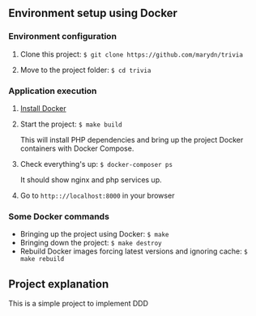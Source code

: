 ## Environment setup using Docker

### Environment configuration

1. Clone this project: `$ git clone https://github.com/marydn/trivia`

2. Move to the project folder: `$ cd trivia`

### Application execution

1. [Install Docker](https://www.docker.com/get-started)

2. Start the project: `$ make build`
   
    This will install PHP dependencies and bring up the project Docker containers with Docker Compose.

3. Check everything's up: `$ docker-composer ps`

    It should show nginx and php services up.

4. Go to `http:://localhost:8000` in your browser

### Some Docker commands

- Bringing up the project using Docker: `$ make`
- Bringing down the project: `$ make destroy`
- Rebuild Docker images forcing latest versions and ignoring cache: `$ make rebuild`

## Project explanation

This is a simple project to implement DDD
